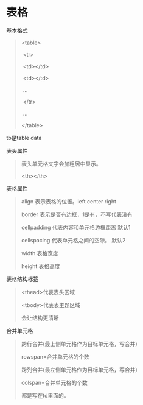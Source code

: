 # 表格

基本格式

>\<table>
>
>​	\<tr>
>
>​		\<td>\</td>
>
>​		\<td>\</td>
>
>​		...
>
>​	\</tr>
>
>​	...
>
>\</table>

tb是table data

表头属性

>表头单元格文字会加粗居中显示。
>
>\<th>\</th>



表格属性

>align 表示表格的位置。left center right
>
>border 表示是否有边框，1是有，不写代表没有
>
>cellpadding 代表内容和单元格边框距离 默认1
>
>cellspacing 代表单元格之间的空隙。 默认2
>
>width 表格宽度
>
>height 表格高度



表格结构标签

>\<thead>代表表头区域
>
>\<tbody>代表表主题区域
>
>会让结构更清晰



合并单元格

>跨行合并(最上侧单元格作为目标单元格，写合并)
>
>rowspan=合并单元格的个数
>
>跨列合并(最左侧单元格作为目标单元格，写合并)
>
>colspan=合并单元格的个数
>
>都是写在td里面的。